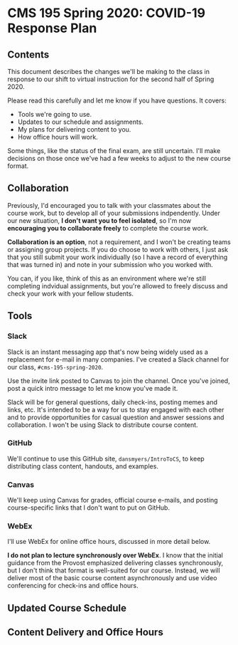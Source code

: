 # CMS 195 Spring 2020: COVID-19 Response Plan

## Contents

This document describes the changes we'll be making to the class in response to our shift to virtual instruction for the second half of
Spring 2020.

Please read this carefully and let me know if you have questions. It covers:

- Tools we're going to use.
- Updates to our schedule and assignments.
- My plans for delivering content to you.
- How office hours will work.

Some things, like the status of the final exam, are still uncertain. I'll make decisions on those once we've had a few weeks to adjust to
the new course format.

## Collaboration

Previously, I'd encouraged you to talk with your classmates about the course work, but to develop all of your submissions indpendently.
Under our new situation, **I don't want you to feel isolated**, so I'm now **encouraging you to collaborate freely** to complete the
course work.

**Collaboration is an option**, not a requirement, and I won't be creating teams or assigning group projects. If you do choose to
work with others, I just ask that you still submit your work individually (so I have a record of everything that was turned in)
and note in your submission who you worked with.

You can, if you like, think of this as an environment where we're still completing indvidual assignments, but you're allowed to
freely discuss and check your work with your fellow students.

## Tools

### Slack

Slack is an instant messaging app that's now being widely used as a replacement for e-mail in many companies. I've created a Slack
channel for our class, `#cms-195-spring-2020`.

Use the invite link posted to Canvas to join the channel. Once you've joined, post a quick intro message to let me know you've made it.

Slack will be for general questions, daily check-ins, posting memes and links, etc. It's intended to be a way for us to stay engaged
with each other and to provide opportunities for casual question and answer sessions and collaboration. I won't be using Slack to 
distribute course content.

### GitHub

We'll continue to use this GitHub site, `dansmyers/IntroToCS`, to keep distributing class content, handouts, and examples.

### Canvas

We'll keep using Canvas for grades, official course e-mails, and posting course-specific links that I don't want to put on GitHub.

### WebEx

I'll use WebEx for online office hours, discussed in more detail below.

**I do not plan to lecture synchronously over WebEx**. I know that the initial guidance from the Provost emphasized delivering classes synchronously, but I don't think that format is well-suited for our course. Instead, we will deliver most of the basic course content
asynchronously and use video conferencing for check-ins and office hours.

## Updated Course Schedule



## Content Delivery and Office Hours



